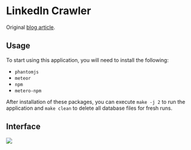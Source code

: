 LinkedIn Crawler
===

Original [blog article](http://jb.demonte.fr/blog/my-first-meteor-js-application-a-linkedin-crawler).

Usage
---

To start using this application, you will need to install the following:

* `phantomjs`
* `meteor`
* `npm`
* `metero-npm`

After installation of these packages, you can execute `make -j 2` to run the application and `make clean` to delete all database files for fresh runs.

Interface
---

<img align="center" src="https://raw.githubusercontent.com/mpillar/linkedin-crawler/master/img/example.png"/>
